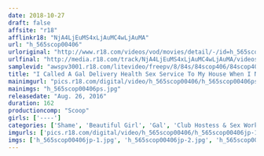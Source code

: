 ```yaml
---
date: 2018-10-27
draft: false
affsite: "r18"
afflinkr18: "NjA4LjEuMS4xLjAuMC4wLjAuMA"
url: "h_565scop00406"
urloriginal: "http://www.r18.com/videos/vod/movies/detail/-/id=h_565scop00406"
urlfinal: "http://media.r18.com/track/NjA4LjEuMS4xLjAuMC4wLjAuMA/videos/vod/movies/detail/-/id=h_565scop00406"
samplevid: "awspv3001.r18.com/litevideo/freepv/8/84s/84scop406/84scop406_dmb_w.mp4"
title: "I Called A Gal Delivery Health Sex Service To My House When I Noticed, 'Hey... I've Seen Her Somewhere Before...' When I Questioned Her, She Tearfully Pleaded, 'Please Don't Tell Anyone...' Now That I Knew Her Weakness And She Could No Longer Protest, I Satisfied Myself With A Massive Creampie Raw Footage Fuck Fest!"
mainimgurl: "pics.r18.com/digital/video/h_565scop00406/h_565scop00406ps.jpg"
mainimgs: "h_565scop00406ps.jpg"
releasedate: "Aug. 26, 2016"
duration: 162
productioncomp: "Scoop"
girls: ['----']
categories: ['Shame', 'Beautiful Girl', 'Gal', 'Club Hostess & Sex Worker', 'Pranks', 'Creampie', 'Hi-Def']
imgurls: ['pics.r18.com/digital/video/h_565scop00406/h_565scop00406jp-1.jpg', 'pics.r18.com/digital/video/h_565scop00406/h_565scop00406jp-2.jpg', 'pics.r18.com/digital/video/h_565scop00406/h_565scop00406jp-3.jpg', 'pics.r18.com/digital/video/h_565scop00406/h_565scop00406jp-4.jpg', 'pics.r18.com/digital/video/h_565scop00406/h_565scop00406jp-5.jpg', 'pics.r18.com/digital/video/h_565scop00406/h_565scop00406jp-6.jpg', 'pics.r18.com/digital/video/h_565scop00406/h_565scop00406jp-7.jpg', 'pics.r18.com/digital/video/h_565scop00406/h_565scop00406jp-8.jpg', 'pics.r18.com/digital/video/h_565scop00406/h_565scop00406jp-9.jpg', 'pics.r18.com/digital/video/h_565scop00406/h_565scop00406jp-10.jpg', 'pics.r18.com/digital/video/h_565scop00406/h_565scop00406jp-11.jpg', 'pics.r18.com/digital/video/h_565scop00406/h_565scop00406jp-12.jpg', 'pics.r18.com/digital/video/h_565scop00406/h_565scop00406jp-13.jpg', 'pics.r18.com/digital/video/h_565scop00406/h_565scop00406jp-14.jpg', 'pics.r18.com/digital/video/h_565scop00406/h_565scop00406jp-15.jpg', 'pics.r18.com/digital/video/h_565scop00406/h_565scop00406jp-16.jpg', 'pics.r18.com/digital/video/h_565scop00406/h_565scop00406jp-17.jpg', 'pics.r18.com/digital/video/h_565scop00406/h_565scop00406jp-18.jpg', 'pics.r18.com/digital/video/h_565scop00406/h_565scop00406jp-19.jpg', 'pics.r18.com/digital/video/h_565scop00406/h_565scop00406jp-20.jpg']
imgs: ['h_565scop00406jp-1.jpg', 'h_565scop00406jp-2.jpg', 'h_565scop00406jp-3.jpg', 'h_565scop00406jp-4.jpg', 'h_565scop00406jp-5.jpg', 'h_565scop00406jp-6.jpg', 'h_565scop00406jp-7.jpg', 'h_565scop00406jp-8.jpg', 'h_565scop00406jp-9.jpg', 'h_565scop00406jp-10.jpg', 'h_565scop00406jp-11.jpg', 'h_565scop00406jp-12.jpg', 'h_565scop00406jp-13.jpg', 'h_565scop00406jp-14.jpg', 'h_565scop00406jp-15.jpg', 'h_565scop00406jp-16.jpg', 'h_565scop00406jp-17.jpg', 'h_565scop00406jp-18.jpg', 'h_565scop00406jp-19.jpg', 'h_565scop00406jp-20.jpg']
---
```

